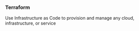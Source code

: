 ### Terraform
Use Infrastructure as Code to provision and manage any cloud, infrastructure, or service
